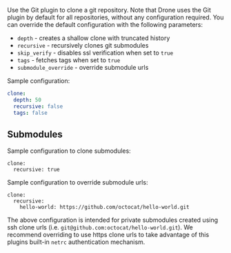 Use the Git plugin to clone a git repository. Note that Drone uses the Git plugin
by default for all repositories, without any configuration required. You can override
the default configuration with the following parameters:

* `depth` - creates a shallow clone with truncated history
* `recursive` - recursively clones git submodules
* `skip_verify` - disables ssl verification when set to `true`
* `tags` - fetches tags when set to `true`
* `submodule_override` - override submodule urls

Sample configuration:

```yaml
clone:
  depth: 50
  recursive: false
  tags: false
```

## Submodules

Sample configuration to clone submodules:

```
clone:
  recursive: true
```

Sample configuration to override submodule urls:

```
clone:
  recursive:
    hello-world: https://github.com/octocat/hello-world.git
```

The above configuration is intended for private submodules created using ssh clone urls (i.e. `git@github.com:octocat/hello-world.git`). We recommend overriding to use https clone urls to take advantage of this plugins built-in `netrc` authentication mechanism.